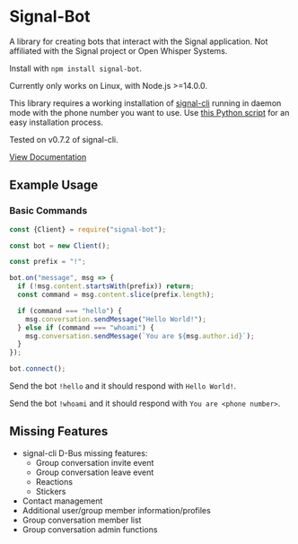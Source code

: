 # Signal-Bot

A library for creating bots that interact with the Signal application. Not affiliated with the Signal project or Open Whisper Systems.

Install with `npm install signal-bot`.

Currently only works on Linux, with Node.js >=14.0.0.

This library requires a working installation of [signal-cli](https://github.com/AsamK/signal-cli)
running in daemon mode with the phone number you want to use.
Use [this Python script](https://gist.github.com/Vic3198/f0c9e17ef3d70e7b8c066bfd8cf4db2d) for an easy installation process.

Tested on v0.7.2 of signal-cli.

[View Documentation](https://tapucosmo.github.io/signal-bot/)

## Example Usage

### Basic Commands

```js
const {Client} = require("signal-bot");

const bot = new Client();

const prefix = "!";

bot.on("message", msg => {
  if (!msg.content.startsWith(prefix)) return;
  const command = msg.content.slice(prefix.length);

  if (command === "hello") {
    msg.conversation.sendMessage("Hello World!");
  } else if (command === "whoami") {
    msg.conversation.sendMessage(`You are ${msg.author.id}`);
  }
});

bot.connect();
```

Send the bot `!hello` and it should respond with `Hello World!`.

Send the bot `!whoami` and it should respond with `You are <phone number>`.

## Missing Features

* signal-cli D-Bus missing features:
  - Group conversation invite event
  - Group conversation leave event
  - Reactions
  - Stickers
* Contact management
* Additional user/group member information/profiles
* Group conversation member list
* Group conversation admin functions
